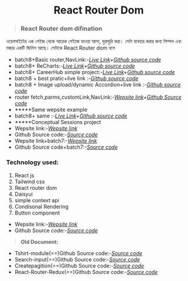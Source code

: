 <p>
<h1 align="center">React Router Dom</h1>
</p>

> ### React Router dom difination
ওয়েবসাইটের এক পেইজ থেকে আরেক পেইজে যাওয়া আসা, ঘুরাঘুরি করা। সেটা ব্যবহার করার জন্য সিম্পল এবং মজার একটি জিনিস আছে। সেটাকে  React Router dom বলে

- batch8+Basic router,NavLink:-*[Live Link](https://6509a822a0dbc7009bd25f56--sprightly-melomakarona-4a2614.netlify.app/)+[Github source code](https://github.com/julfiker755/batch-8-Basic-router)*
- batch8+ ReCharts:-*[Live Link](https://regal-queijadas-1fb97a.netlify.app/)+[Github source code](https://github.com/julfiker755/Recharts)*
- batch8+ CareerHub simple project:-*[Live Link](https://650dca1ed1e26811a3dc0084--moonlit-truffle-44f361.netlify.app/)+[Github source code](https://github.com/julfiker755/careerhub-simple-project/tree/main)*
- batch8 + best pratic+live link :-*[Github source code](https://github.com/julfiker755/best-pratic)*
- batch8 + Image upload/dynamic Accordion+live link :-*[Github source code](https://github.com/julfiker755/img-upload-accdion)*
- router fetch,parms,customLink,NavLink:-*[Wepsite link](https://elaborate-lily-17f8a4.netlify.app/home)+[Github Source code](https://github.com/julfiker755/2023-react-router-dom)*
- *****Same wepsite example
- batch8+ same :-*[Live Link](https://themealbd755.netlify.app/)+[Github source code](https://github.com/julfiker755/2023-the-meal-bd-assignment)*
- *****Conceptual Sessions project
- Wepsite link:-*[Wepsite link](https://proreader.netlify.app/)*
- Github Source code:-*[Source code](https://github.com/julfiker755/2023-conceptual-project)*
- Wepsite link+batch7:-*[Wepsite link](https://herogadget.netlify.app/)*
- Github Source code+batch7:-*[Source code](https://github.com/julfiker755/HeroGadget-wepsite-react-router-dom)*
 ### **Technology used:**
1. React js
2. Tailwind css
3. React router dom
4. Daisyui
5. simple context api
6. Condisonal Rendering
7. Button component
- Wepsite link:-*[Wepsite link](https://tshirtandcontextapi.netlify.app/)*
- Github Source code:-*[Source code](https://github.com/julfiker755/2023-tshirt-conextapi)*
> **Old Document:**
 - Tshirt-module(==)Github Source code:-*[Source code](https://github.com/julfiker755/tshirt-module)*
 - Search-input(==)Github Source code:-*[Source code](https://github.com/julfiker755/Search-input)*
 - Createpagition(==)Github Source code:-*[Source code](https://github.com/julfiker755/Createpagition)*
 - React-Router-Redux(==)Github Source code:-*[Source code](https://github.com/julfiker755/React-Router-Redux)*

